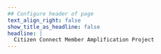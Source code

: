 ```yaml
---
## Configure header of page
text_align_right: false
show_title_as_headline: false
headline: |
  Citizen Connect Member Amplification Project
---
```


<!-- this is a subheadline -->
